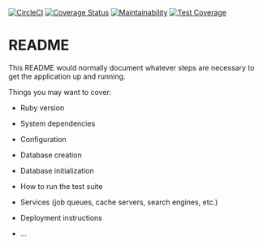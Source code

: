 [![CircleCI](https://circleci.com/gh/susanwere/TestDrivenDevelopment_Rails/tree/develop.svg?style=svg)](https://circleci.com/gh/susanwere/TestDrivenDevelopment_Rails/tree/develop) [![Coverage Status](https://coveralls.io/repos/github/susanwere/TestDrivenDevelopment_Rails/badge.svg?branch=develop)](https://coveralls.io/github/susanwere/TestDrivenDevelopment_Rails?branch=develop) [![Maintainability](https://api.codeclimate.com/v1/badges/46f3943a1dbda30c1552/maintainability)](https://codeclimate.com/github/susanwere/TestDrivenDevelopment_Rails/maintainability) [![Test Coverage](https://api.codeclimate.com/v1/badges/46f3943a1dbda30c1552/test_coverage)](https://codeclimate.com/github/susanwere/TestDrivenDevelopment_Rails/test_coverage)

# README

This README would normally document whatever steps are necessary to get the
application up and running.

Things you may want to cover:

* Ruby version

* System dependencies

* Configuration

* Database creation

* Database initialization

* How to run the test suite

* Services (job queues, cache servers, search engines, etc.)

* Deployment instructions

* ...
